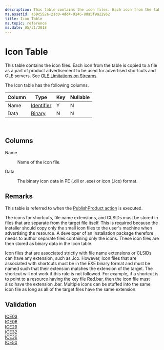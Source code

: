 ```yaml
---
description: This table contains the icon files. Each icon from the table is copied to a file as a part of product advertisement to be used for advertised shortcuts and OLE servers. See OLE Limitations on Streams.
ms.assetid: a59c552a-21c0-4dd4-9146-88a5f9a22962
title: Icon Table
ms.topic: reference
ms.date: 05/31/2018
---
```


# Icon Table

This table contains the icon files. Each icon from the table is copied to a file as a part of product advertisement to be used for advertised shortcuts and OLE servers. See [OLE Limitations on Streams](ole-limitations-on-streams.md).

The Icon table has the following columns.



| Column | Type                         | Key | Nullable |
|--------|------------------------------|-----|----------|
| Name   | [Identifier](identifier.md) | Y   | N        |
| Data   | [Binary](binary.md)         | N   | N        |



 

## Columns

<dl> <dt>

<span id="Name"></span><span id="name"></span><span id="NAME"></span>Name
</dt> <dd>

Name of the icon file.

</dd> <dt>

<span id="Data"></span><span id="data"></span><span id="DATA"></span>Data
</dt> <dd>

The binary icon data in PE (.dll or .exe) or icon (.ico) format.

</dd> </dl>

## Remarks

This table is referred to when the [PublishProduct action](publishproduct-action.md) is executed.

The icons for shortcuts, file name extensions, and CLSIDs must be stored in files that are separate from the target file itself. This is required because the installer should copy only the small icon files to the user's machine when advertising the resource. A developer of an installation package therefore needs to author separate files containing only the icons. These icon files are then stored as binary data in the Icon table.

Icon files that are associated strictly with file name extensions or CLSIDs can have any extension, such as .ico. However, Icon files that are associated with shortcuts must be in the EXE binary format and must be named such that their extension matches the extension of the target. The shortcut will not work if this rule is not followed. For example, if a shortcut is to point to a resource having the key file Red.bar, then the icon file must also have the extension .bar. Multiple icons can be stuffed into the same icon file as long as all of the target files have the same extension.

## Validation

<dl>

[ICE03](ice03.md)  
[ICE06](ice06.md)  
[ICE29](ice29.md)  
[ICE32](ice32.md)  
[ICE36](ice36.md)  
[ICE50](ice50.md)  
</dl>

 

 



